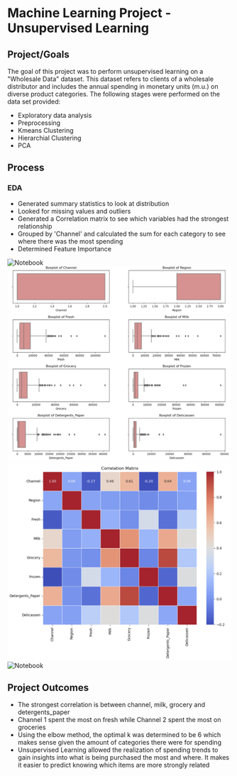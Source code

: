 # Machine Learning Project - Unsupervised Learning

## Project/Goals
The goal of this project was to perform unsupervised learning on a "Wholesale Data" dataset. This dataset refers to clients of a wholesale distributor and includes the annual spending in monetary units (m.u.) on diverse product categories. The following stages were performed on the data set provided:
- Exploratory data analysis
- Preprocessing
- Kmeans Clustering
- Hierarchial Clustering
- PCA

## Process
### EDA

- Generated summary statistics to look at distribution
- Looked for missing values and outliers
- Generated a Correlation matrix to see which variables had the strongest relationship
- Grouped by 'Channel' and calculated the sum for each category to see where there was the most spending
- Determined Feature Importance

<img src="images/Summary Statistics(Unsupervised Learning).png" alt="Notebook">
<img src="images/Boxplot for Outliers.png" alt="Notebook">
<img src="images/Correlation Matrix - Unsupervised Learning.png" alt="Notebook">
<img src="images/Channel Group & Sum of Each Category.png" alt="Notebook">





## Project Outcomes
- The strongest correlation is between channel, milk, grocery and detergents_paper
- Channel 1 spent the most on fresh while Channel 2 spent the most on groceries
- Using the elbow method, the optimal k was determined to be 6 which makes sense given the amount of categories there were for spending
- Unsupervised Learning allowed the realization of spending trends to gain insights into what is being purchased the most and where. It makes it easier to predict knowing which items are more strongly related 
